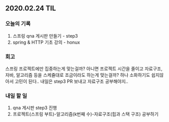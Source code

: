 ## 2020.02.24 TIL

### 오늘의 기록

1. 스프링 qna 게시판 만들기 - step3
2. spring & HTTP 기초 강의 - honux

### 회고

스프링 프로젝트에만 집중하는게 맞는걸까? 아니면 프로젝트 시간을 줄이고 자료구조, 자바, 알고리즘 등을 스케쥴대로 조금이라도 하는게 맞는걸까? 하나 소화하기도 쉽지않아서 고민이 된다.. 내일은 step3 PR 보내고 자료구조 공부해야지..

### 내일 할 일

1. qna 게시판 step3 진행
2. 프로젝트(스프링 부트)-알고리즘(k번째 수)-자료구조(힙과 스택 구조) 공부하기
